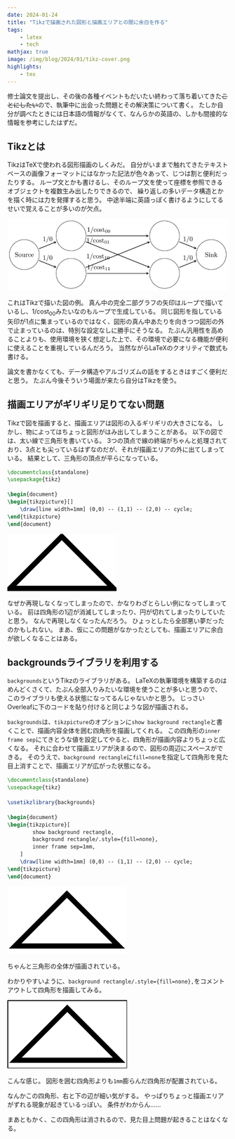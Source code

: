 ```yaml
---
date: 2024-01-24
title: "Tikzで描画された図形と描画エリアとの間に余白を作る"
tags:
    - latex
    - tech
mathjax: true
image: /img/blog/2024/01/tikz-cover.png
highlights:
    - tex
---
```


修士論文を提出し、その後の各種イベントもだいたい終わって落ち着いてきた~~ことにしたい~~ので、執筆中に出会った問題とその解決策について書く。
たしか自分が調べたときには日本語の情報がなくて、なんらかの英語の、しかも間接的な情報を参考にしたはずだ。

## Tikzとは

TikzはTeXで使われる図形描画のしくみだ。
自分がいままで触れてきたテキストベースの画像フォーマットにはなかった記法が色々あって、じつは割と便利だったりする。
ループ文とかも書けるし、そのループ文を使って座標を参照できるオブジェクトを複数生み出したりできるので、
繰り返しの多いデータ構造とかを描く時には力を発揮すると思う。
中途半端に英語っぽく書けるようにしてるせいで覚えることが多いのが欠点。

![](/img/blog/2024/01/tikz-example.png)

これはTikzで描いた図の例。
真ん中の完全二部グラフの矢印はループで描いているし、$1/\mathrm{cost}_{00}$みたいなのもループで生成している。
同じ図形を指している矢印が1点に集まっているのではなく、図形の真ん中あたりを向きつつ図形の外で止まっているのは、特別な設定なしに勝手にそうなる。
たぶん汎用性を高めることよりも、使用環境を狭く想定した上で、その環境で必要になる機能が便利に使えることを重視しているんだろう。
当然ながらLaTeXのクオリティで数式も書ける。

論文を書かなくても、データ構造やアルゴリズムの話をするときはすごく便利だと思う。
たぶん今後そういう場面が来たら自分はTikzを使う。

## 描画エリアがギリギリ足りてない問題

Tikzで図を描画すると、描画エリアは図形の入るギリギリの大きさになる。
しかし、物によってはちょっと図形がはみ出してしまうことがある。
以下の図では、太い線で三角形を書いている。
3つの頂点で線の終端がちゃんと処理されており、3点とも尖っているはずなのだが、それが描画エリアの外に出てしまっている。
結果として、三角形の頂点が平らになっている。

```tex
\documentclass{standalone}
\usepackage{tikz}

\begin{document}
\begin{tikzpicture}[]
    \draw[line width=1mm] (0,0) -- (1,1) -- (2,0) -- cycle;
\end{tikzpicture}
\end{document}

```

![](/img/blog/2024/01/tikz-nopad.png)


なぜか再現しなくなってしまったので、かなりわざとらしい例になってしまっている。
前は四角形の1辺が消滅してしまったり、円が切れてしまったりしていたと思う。
なんで再現しなくなったんだろう。
ひょっとしたら全部悪い夢だったのかもしれない。
まあ、仮にこの問題がなかったとしても、描画エリアに余白が欲しくなることはある。

## backgroundsライブラリを利用する

`backgrounds`というTikzのライブラリがある。
LaTeXの執筆環境を構築するのはめんどくさくて、たぶん全部入りみたいな環境を使うことが多いと思うので、
このライブラリも使える状態になってるんじゃないかと思う。
じっさいOverleafに下のコードを貼り付けると同じような図が描画される。

`backgrounds`は、`tikzpicture`のオプションに`show background rectangle`と書くことで、描画内容全体を囲む四角形を描画してくれる。
この四角形の`inner frame sep`にてきとうな値を設定してやると、四角形が描画内容よりちょっと広くなる。
それに合わせて描画エリアが決まるので、図形の周辺にスペースができる。
そのうえで、`background rectangle`に`fill=none`を指定して四角形を見た目上消すことで、描画エリアが広がった状態になる。

```tex
\documentclass{standalone}
\usepackage{tikz}

\usetikzlibrary{backgrounds}

\begin{document}
\begin{tikzpicture}[
        show background rectangle,
        background rectangle/.style={fill=none},
        inner frame sep=1mm,
    ]
    \draw[line width=1mm] (0,0) -- (1,1) -- (2,0) -- cycle;
\end{tikzpicture}
\end{document}
```

![](/img/blog/2024/01/tikz-pad.png)

ちゃんと三角形の全体が描画されている。

わかりやすいように、`background rectangle/.style={fill=none},`をコメントアウトして四角形を描画してみる。

![](/img/blog/2024/01/tikz-rect.png)

こんな感じ。
図形を囲む四角形よりも`1mm`膨らんだ四角形が配置されている。

なんかこの四角形、右と下の辺が細い気がする。
やっぱりちょっと描画エリアがずれる現象が起きているっぽい。
条件がわからん……

まあともかく、この四角形は消されるので、見た目上問題が起きることはなくなる。
